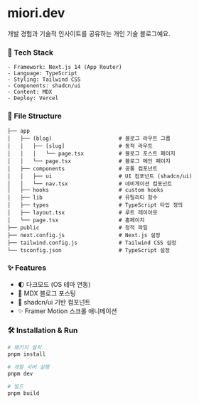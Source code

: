 # miori.dev

개발 경험과 기술적 인사이트를 공유하는 개인 기술 블로그예요.

### 🚀 Tech Stack
```
- Framework: Next.js 14 (App Router)
- Language: TypeScript
- Styling: Tailwind CSS
- Components: shadcn/ui
- Content: MDX
- Deploy: Vercel
```

### 📂 File Structure
```
├── app
│   ├── (blog)                     # 블로그 라우트 그룹
│   │   ├── [slug]                 # 동적 라우트
│   │   │   └── page.tsx           # 블로그 포스트 페이지
│   │   └── page.tsx               # 블로그 메인 페이지
│   ├── components                 # 공통 컴포넌트
│   │   ├── ui                     # UI 컴포넌트 (shadcn/ui)
│   │   └── nav.tsx                # 네비게이션 컴포넌트
│   ├── hooks                      # custom hooks
│   ├── lib                        # 유틸리티 함수
│   ├── types                      # TypeScript 타입 정의
│   ├── layout.tsx                 # 루트 레이아웃
│   └── page.tsx                   # 홈페이지
├── public                         # 정적 파일
├── next.config.js                 # Next.js 설정
├── tailwind.config.js             # Tailwind CSS 설정
└── tsconfig.json                  # TypeScript 설정
```

### ✨ Features
- 🌓 다크모드 (OS 테마 연동)
- 📝 MDX 블로그 포스팅 
- 💅 shadcn/ui 기반 컴포넌트
- ✨ Framer Motion 스크롤 애니메이션
  
### 🛠️ Installation & Run
```bash
# 패키지 설치
pnpm install

# 개발 서버 실행
pnpm dev

# 빌드
pnpm build
```
